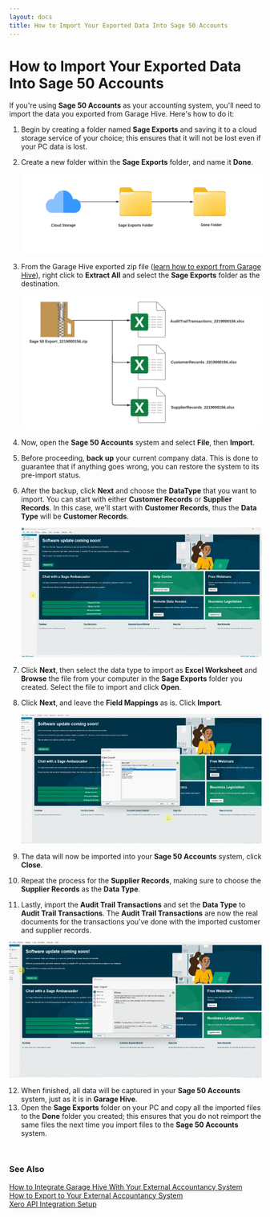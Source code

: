 ```yaml
---
layout: docs
title: How to Import Your Exported Data Into Sage 50 Accounts
---
```


# How to Import Your Exported Data Into Sage 50 Accounts

If you're using **Sage 50 Accounts** as your accounting system, you'll need to import the data you exported from Garage Hive. Here's how to do it:
1. Begin by creating a folder named **Sage Exports** and saving it to a cloud storage service of your choice; this ensures that it will not be lost even if your PC data is lost.
2. Create a new folder within the **Sage Exports** folder, and name it **Done**.

   ![](media/garagehive-import-exported-data-to-sage1.png)


3. From the Garage Hive exported zip file ([learn how to export from Garage Hive](garagehive-finance-accountancy-export.html)), right click to **Extract All** and select the **Sage Exports** folder as the destination.

   ![](media/garagehive-import-exported-data-to-sage2.png)

4. Now, open the **Sage 50 Accounts** system and select **File**, then **Import**.
5. Before proceeding, **back up** your current company data. This is done to guarantee that if anything goes wrong, you can restore the system to its pre-import status.
6. After the backup, click **Next** and choose the **DataType** that you want to import. You can start with either **Customer Records** or **Supplier Records**. In this case, we'll start with **Customer Records**, thus the **Data Type** will be **Customer Records**.

   ![](media/garagehive-import-exported-data-to-sage3.gif)

7. Click **Next**, then select the data type to import as **Excel Worksheet** and **Browse** the file from your computer in the **Sage Exports** folder you created. Select the file to import and click **Open**.
8. Click **Next**, and leave the **Field Mappings** as is. Click **Import**.

   ![](media/garagehive-import-exported-data-to-sage4.gif)

9.  The data will now be imported into your **Sage 50 Accounts** system, click **Close**.
10. Repeat the process for the **Supplier Records**, making sure to choose the **Supplier Records** as the **Data Type**.
11. Lastly, import the **Audit Trail Transactions** and set the **Data Type** to **Audit Trail Transactions**. The **Audit Trail Transactions** are now the real documents for the transactions you've done with the imported customer and supplier records.

   ![](media/garagehive-import-exported-data-to-sage5.gif)

12. When finished, all data will be captured in your **Sage 50 Accounts** system, just as it is in **Garage Hive**.
13. Open the **Sage Exports** folder on your PC and copy all the imported files to the **Done** folder you created; this ensures that you do not reimport the same files the next time you import files to the **Sage 50 Accounts** system.


<br>

### **See Also**

[How to Integrate Garage Hive With Your External Accountancy System](garagehive-external-accountancy-integration.html) \
[How to Export to Your External Accountancy System](garagehive-finance-accountancy-export.html) \
[Xero API Integration Setup](xero-api-integration.html)